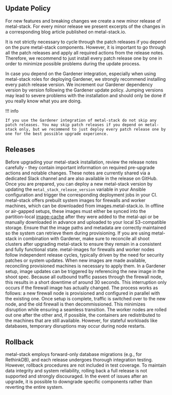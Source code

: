 ## Update Policy

For new features and breaking changes we create a new minor release of metal-stack.
For every minor release we present excerpts of the changes in a corresponding blog article published on metal-stack.io.

It is not strictly necessary to cycle through the patch releases if you depend on the pure metal-stack components.
However, it is important to go through all the patch releases and apply all required actions from the release notes.
Therefore, we recommend to just install every patch release one by one in order to minimize possible problems during the update process.

In case you depend on the Gardener integration, especially when using metal-stack roles for deploying Gardener, we strongly recommend installing every patch release version.
We increment our Gardener dependency version by version following the Gardener update policy. Jumping versions may lead to severe problems with the installation and should only be done if you really know what you are doing.

!!! info

    If you use the Gardener integration of metal-stack do not skip any patch releases. You may skip patch releases if you depend on metal-stack only, but we recommend to just deploy every patch release one by one for the best possible upgrade experience.

## Releases

Before upgrading your metal-stack installation, review the release notes carefully - they contain important information on required pre-upgrade actions and notable changes. These notes are currently shared via a dedicated Slack channel and are also available in the release on GitHub. Once you are prepared, you can deploy a new metal-stack version by updating the `metal_stack_release_version` variable in your Ansible configuration and trigger the corresponding deployment jobs in your CI.
metal-stack offers prebuilt system images for firewalls and worker machines, which can be downloaded from images.metal-stack.io. In offline or air-gapped setups, these images must either be synced into the partition-local [image-cache](https://github.com/metal-stack/metal-image-cache-sync) after they were added to the metal-api or be manually downloaded in advance and uploaded to your local S3-compatible storage. Ensure that the image paths and metadata are correctly maintained so the system can retrieve them during provisioning.
If you are using metal-stack in combination with Gardener, make sure to reconcile all shoot clusters after upgrading metal-stack to ensure they remain in a consistent and fully functional state.
metal-images for firewalls and worker nodes follow independent release cycles, typically driven by the need for security patches or system updates. When new images are made available, reconciling provisioned machines is necessary to apply them.
In a Gardener setup, image updates can be triggered by referencing the new image in the shoot spec.
Because all outbound traffic passes through the firewall node, this results in a short downtime of around 30 seconds. This interruption only occurs if the firewall image has actually changed. The process works as follows: a new firewall node is provisioned and configured in parallel with the existing one. Once setup is complete, traffic is switched over to the new node, and the old firewall is then decommissioned. This minimizes disruption while ensuring a seamless transition.
The worker nodes are rolled out one after the other and, if possible, the containers are redistributed to the machines that are still available. However, for stateful workloads like databases, temporary disruptions may occur during node restarts.

## Rollback

metal-stack employs forward-only database migrations (e.g., for RethinkDB), and each release undergoes thorough integration testing. However, rollback procedures are not included in test coverage. To maintain data integrity and system reliability, rolling back a full release is not supported and strongly discouraged. In the event of issues after an upgrade, it is possible to downgrade specific components rather than reverting the entire system.